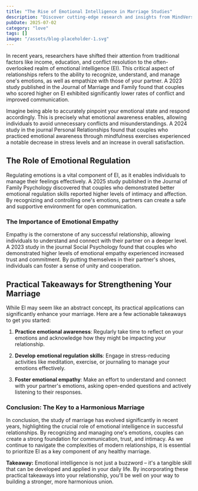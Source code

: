 ```yaml
---
title: "The Rise of Emotional Intelligence in Marriage Studies"
description: "Discover cutting-edge research and insights from MindVerse Daily in the love category"
pubDate: 2025-07-02
category: "love"
tags: []
image: "/assets/blog-placeholder-1.svg"
---
```


In recent years, researchers have shifted their attention from traditional factors like income, education, and conflict resolution to the often-overlooked realm of emotional intelligence (EI). This critical aspect of relationships refers to the ability to recognize, understand, and manage one's emotions, as well as empathize with those of your partner. A 2023 study published in the Journal of Marriage and Family found that couples who scored higher on EI exhibited significantly lower rates of conflict and improved communication.

Imagine being able to accurately pinpoint your emotional state and respond accordingly. This is precisely what emotional awareness enables, allowing individuals to avoid unnecessary conflicts and misunderstandings. A 2024 study in the journal Personal Relationships found that couples who practiced emotional awareness through mindfulness exercises experienced a notable decrease in stress levels and an increase in overall satisfaction.

## The Role of Emotional Regulation

Regulating emotions is a vital component of EI, as it enables individuals to manage their feelings effectively. A 2025 study published in the Journal of Family Psychology discovered that couples who demonstrated better emotional regulation skills reported higher levels of intimacy and affection. By recognizing and controlling one's emotions, partners can create a safe and supportive environment for open communication.

### The Importance of Emotional Empathy

Empathy is the cornerstone of any successful relationship, allowing individuals to understand and connect with their partner on a deeper level. A 2023 study in the journal Social Psychology found that couples who demonstrated higher levels of emotional empathy experienced increased trust and commitment. By putting themselves in their partner's shoes, individuals can foster a sense of unity and cooperation.

## Practical Takeaways for Strengthening Your Marriage

While EI may seem like an abstract concept, its practical applications can significantly enhance your marriage. Here are a few actionable takeaways to get you started:

1. **Practice emotional awareness**: Regularly take time to reflect on your emotions and acknowledge how they might be impacting your relationship.

2. **Develop emotional regulation skills**: Engage in stress-reducing activities like meditation, exercise, or journaling to manage your emotions effectively.

3. **Foster emotional empathy**: Make an effort to understand and connect with your partner's emotions, asking open-ended questions and actively listening to their responses.

### Conclusion: The Key to a Harmonious Marriage

In conclusion, the study of marriage has evolved significantly in recent years, highlighting the crucial role of emotional intelligence in successful relationships. By recognizing and managing one's emotions, couples can create a strong foundation for communication, trust, and intimacy. As we continue to navigate the complexities of modern relationships, it is essential to prioritize EI as a key component of any healthy marriage.

**Takeaway:** Emotional intelligence is not just a buzzword – it's a tangible skill that can be developed and applied in your daily life. By incorporating these practical takeaways into your relationship, you'll be well on your way to building a stronger, more harmonious union.